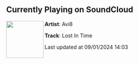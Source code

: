 ## Currently Playing on SoundCloud

[<img align="left" width="100" src="https://i1.sndcdn.com/artworks-KGF4qzVOzdho-0-t500x500.jpg">](https://soundcloud.com/gearbox-digital/lost-in-time)

**Artist**: Avi8 

**Track**: Lost In Time

Last updated at 09/01/2024 14:03
